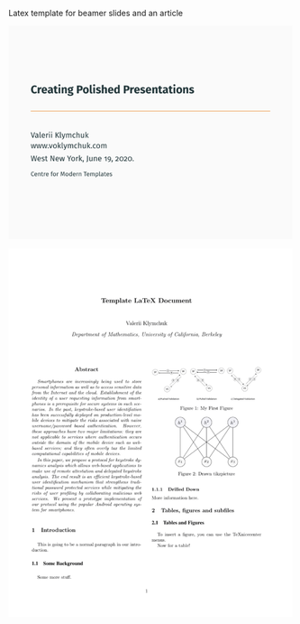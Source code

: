 Latex template for beamer slides and an article

![Model View Controller](beamer_slides_template.gif)


![article preview](https://github.com/voklymchuk/latex_templates/blob/master/article_template.gif "some discription")


